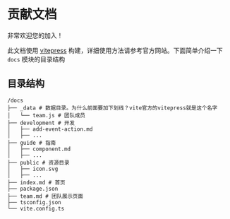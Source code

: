# 贡献文档

非常欢迎您的加入！

此文档使用 [vitepress](https://vitepress.vuejs.org/) 构建，详细使用方法请参考官方网站。下面简单介绍一下 `docs` 模块的目录结构

## 目录结构

```text
/docs
├── _data # 数据目录。为什么前面要加下划线？vite官方的vitepress就是这个名字
│   └── team.js # 团队成员
├── development # 开发
│   ├── add-event-action.md
│   ├── ...
├── guide # 指南
│   ├── component.md
│   ├── ...
├── public # 资源目录
│   ├── icon.svg
│   ├── ...
├── index.md # 首页
├── package.json
├── team.md # 团队展示页面
├── tsconfig.json
└── vite.config.ts
```
